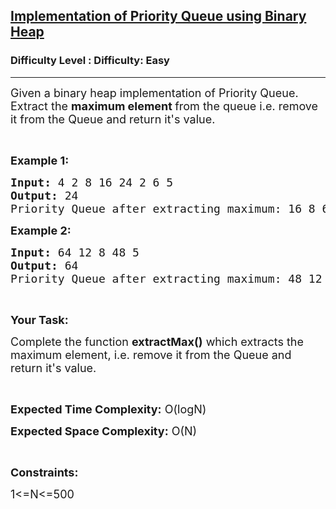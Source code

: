 <h2><a href="https://www.geeksforgeeks.org/problems/implementation-of-priority-queue-using-binary-heap/1?utm_source=youtube&utm_medium=collab_striver_ytdescription&utm_campaign=implementation-of-priority-queue-using-binary-heap">Implementation of Priority Queue using Binary Heap</a></h2><h3>Difficulty Level : Difficulty: Easy</h3><hr><div class="problems_problem_content__Xm_eO"><p><span style="font-size:18px">Given a binary heap implementation of Priority Queue. Extract the <strong>maximum element </strong>from the queue&nbsp;i.e. remove it&nbsp;from the Queue and return it's value.&nbsp;</span></p>

<p>&nbsp;</p>

<p><span style="font-size:18px"><strong>Example 1:</strong></span></p>

<pre><span style="font-size:18px"><strong>Input:</strong> 4 2 8 16 24 2 6 5</span>
<span style="font-size:18px"><strong>Output:</strong> 24</span>
<span style="font-size:18px">Priority Queue after extracting maximum: 16 8 6 5 2 2 4</span></pre>

<p><span style="font-size:18px"><strong>Example 2:</strong></span></p>

<pre><span style="font-size:18px"><strong>Input:</strong> 64 12 8 48 5</span>
<span style="font-size:18px"><strong>Output:</strong> 64</span>
<span style="font-size:18px">Priority Queue after extracting maximum: 48 12 8 5</span>
</pre>

<p>&nbsp;</p>

<p><span style="font-size:18px"><strong>Your Task:</strong></span></p>

<p><span style="font-size:18px">Complete the function <strong>extractMax()</strong> which extracts the maximum element, i.e. remove it&nbsp;from the Queue and return it's value.</span></p>

<p>&nbsp;</p>

<p><span style="font-size:18px"><strong>Expected Time Complexity:</strong> O(logN)</span></p>

<p><span style="font-size:18px"><strong>Expected Space Complexity:</strong> O(N)</span></p>

<p>&nbsp;</p>

<p><strong><span style="font-size:18px">Constraints:</span></strong></p>

<p><span style="font-size:18px">1&lt;=N&lt;=500</span></p>
</div>